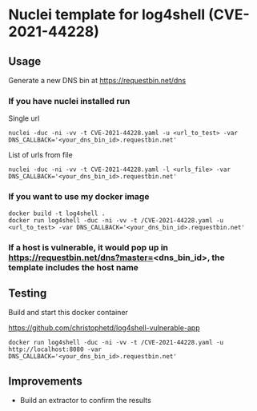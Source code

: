 # Nuclei template for log4shell (CVE-2021-44228)

## Usage
Generate a new DNS bin at https://requestbin.net/dns


### If you have nuclei installed run

Single url
```
nuclei -duc -ni -vv -t CVE-2021-44228.yaml -u <url_to_test> -var DNS_CALLBACK='<your_dns_bin_id>.requestbin.net'
```

List of urls from file
```
nuclei -duc -ni -vv -t CVE-2021-44228.yaml -l <urls_file> -var DNS_CALLBACK='<your_dns_bin_id>.requestbin.net'
```

### If you want to use my docker image
```
docker build -t log4shell .
docker run log4shell -duc -ni -vv -t /CVE-2021-44228.yaml -u <url_to_test> -var DNS_CALLBACK='<your_dns_bin_id>.requestbin.net'
```

### If a host is vulnerable, it would pop up in https://requestbin.net/dns?master=<dns_bin_id>, the template includes the host name

## Testing
Build and start this docker container

https://github.com/christophetd/log4shell-vulnerable-app

```
docker run log4shell -duc -ni -vv -t /CVE-2021-44228.yaml -u http://localhost:8080 -var DNS_CALLBACK='<your_dns_bin_id>.requestbin.net'
```

## Improvements
* Build an extractor to confirm the results